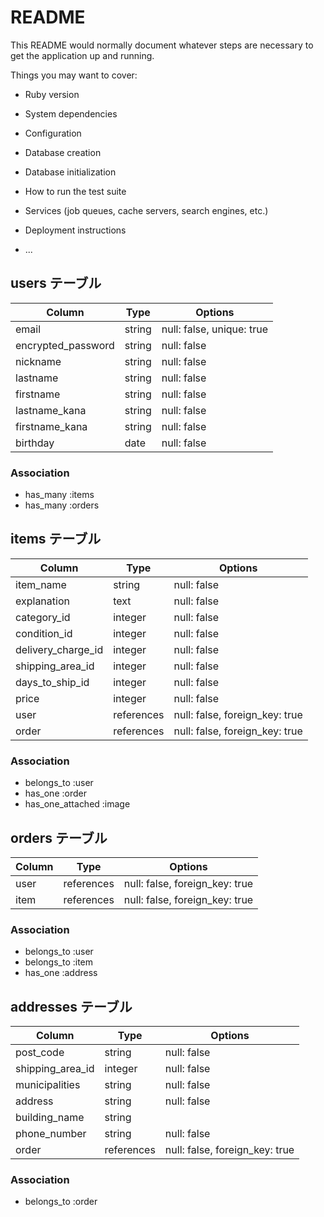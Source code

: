# README

This README would normally document whatever steps are necessary to get the
application up and running.

Things you may want to cover:

* Ruby version

* System dependencies

* Configuration

* Database creation

* Database initialization

* How to run the test suite

* Services (job queues, cache servers, search engines, etc.)

* Deployment instructions

* ...


## users テーブル

| Column             | Type   | Options                   |
| ------------------ | ------ | ------------------------- |
| email              | string | null: false, unique: true |
| encrypted_password | string | null: false               |
| nickname           | string | null: false               |
| lastname           | string | null: false               |
| firstname          | string | null: false               |
| lastname_kana      | string | null: false               |
| firstname_kana     | string | null: false               |
| birthday           | date   | null: false               |

### Association

- has_many :items
- has_many :orders



## items テーブル

| Column                | Type       | Options                       |
| --------------------- | -----------| ----------------------------- |
| item_name             | string     | null: false                   |
| explanation           | text       | null: false                   |
| category_id           | integer    | null: false                   |
| condition_id          | integer    | null: false                   |
| delivery_charge_id    | integer    | null: false                   |
| shipping_area_id      | integer    | null: false                   |
| days_to_ship_id       | integer    | null: false                   |
| price                 | integer    | null: false                   |
| user                  | references | null: false, foreign_key: true|
| order                 | references | null: false, foreign_key: true|

### Association

- belongs_to :user
- has_one :order
- has_one_attached :image



## orders テーブル
  
| Column           | Type       | Options                       |
| ---------------- | ---------- | ------------------------------|
| user             | references | null: false, foreign_key: true|
| item             | references | null: false, foreign_key: true|
 
### Association

- belongs_to :user
- belongs_to :item
- has_one :address



## addresses テーブル

| Column             | Type       | Options                       |
| ------------------ | ---------- | ------------------------------|
| post_code          | string     | null: false                   |
| shipping_area_id   | integer    | null: false                   |
| municipalities     | string     | null: false                   |
| address            | string     | null: false                   |
| building_name      | string     |                               |
| phone_number       | string     | null: false                   |
| order              | references | null: false, foreign_key: true|

### Association

- belongs_to :order

